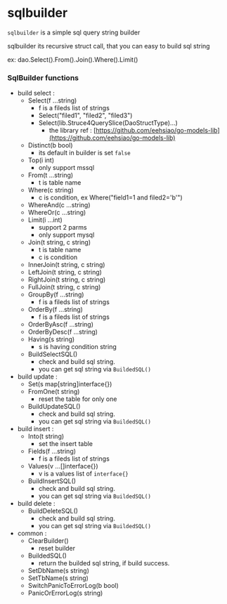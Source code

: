 # sqlbuilder
`sqlbuilder` is a simple sql query string builder

sqlbuilder its recursive struct call, that you can easy to build sql string

ex: dao.Select().From().Join().Where().Limit()
### SqlBuilder functions
* build select :
    * Select(f ...string)
        * f is a fileds list of strings
        * Select("filed1", "filed2", "filed3")
        * Select(lib.Struce4QuerySlice(DaoStructType)...)
            * the library ref : [https://github.com/eehsiao/go-models-lib](https://github.com/eehsiao/go-models-lib)
    * Distinct(b bool)
        * its default in builder is set `false`
    * Top(i int)
        * only support mssql
    * From(t ...string)
        * t is table name
    * Where(c string)
        * c is condition, ex Where("field1=1 and filed2='b'")
    * WhereAnd(c ...string)
    * WhereOr(c ...string)
    * Limit(i ...int)
        * support 2 parms
        * only support mysql
    * Join(t string, c string)
        * t is table name
        * c is condition
    * InnerJoin(t string, c string)
    * LeftJoin(t string, c string)
    * RightJoin(t string, c string)
    * FullJoin(t string, c string)
    * GroupBy(f ...string)
        * f is a fileds list of strings
    * OrderBy(f ...string)
        * f is a fileds list of strings
    * OrderByAsc(f ...string)
    * OrderByDesc(f ...string)
    * Having(s string)
        * s is having condition string
    * BuildSelectSQL()
        * check and build sql string.
        * you can get sql string via `BuildedSQL()`
* build update :
    * Set(s map[string]interface{})
    * FromOne(t string)
        * reset the table for only one
    * BuildUpdateSQL()
        * check and build sql string.
        * you can get sql string via `BuildedSQL()`
* build insert : 
    * Into(t string)
        * set the insert table
    * Fields(f ...string)
        * f is a fileds list of strings
    * Values(v ...[]interface{})
        * v is a values list of `interface{}`
    * BuildInsertSQL()
        * check and build sql string.
        * you can get sql string via `BuildedSQL()`
* build delete :
    * BuildDeleteSQL()
        * check and build sql string.
        * you can get sql string via `BuildedSQL()`
* common :
    * ClearBuilder()
        * reset builder
    * BuildedSQL()
        * return the builded sql string, if build success.
    * SetDbName(s string)
    * SetTbName(s string)
    * SwitchPanicToErrorLog(b bool)
    * PanicOrErrorLog(s string)